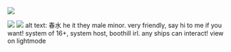 ![](https://files.catbox.moe/d1rcyq.png)

![](https://files.catbox.moe/y8sra4.png)
![](https://files.catbox.moe/7ed9rl.png)
alt text: 春水 he it they male minor. very friendly, say hi to me if you want! system of 16+, system host, boothill irl. any ships can interact! view on lightmode
